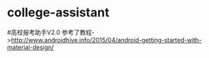 # college-assistant
#高校报考助手V2.0
参考了教程->http://www.androidhive.info/2015/04/android-getting-started-with-material-design/
